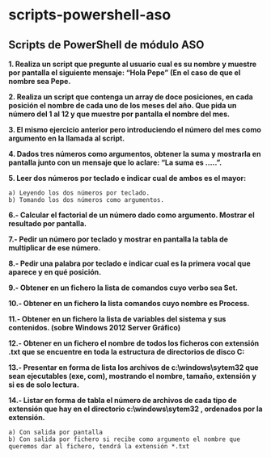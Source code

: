 # scripts-powershell-aso
## Scripts de PowerShell de módulo ASO

**1. Realiza un script que pregunte al usuario cual es su nombre y muestre por pantalla el siguiente mensaje: “Hola Pepe” (En el caso de que el nombre sea Pepe.**

**2. Realiza un script que contenga un array de doce posiciones, en cada posición el nombre de cada uno de los meses del año. Que pida un número del 1 al 12 y que muestre por pantalla el nombre del mes.**

**3. El mismo ejercicio anterior pero introduciendo el número del mes como argumento en la llamada al script.**

**4. Dados tres números como argumentos, obtener la suma y mostrarla en pantalla junto con un mensaje que lo aclare: “La suma es …..”.**

**5. Leer dos números por teclado e indicar cual de ambos es el mayor:**

    a) Leyendo los dos números por teclado.
    b) Tomando los dos números como argumentos.

**6.- Calcular el factorial de un número dado como argumento. Mostrar el resultado por pantalla.**

**7.- Pedir un número por teclado y mostrar en pantalla la tabla de multiplicar de ese número.**

**8.- Pedir una palabra por teclado e indicar cual es la primera vocal que aparece y en qué posición.**

**9.- Obtener en un fichero la lista de comandos cuyo verbo sea Set.**

**10.- Obtener en un fichero la lista comandos cuyo nombre es Process.**

**11.- Obtener en un fichero la lista de variables del sistema y sus contenidos. (sobre Windows 2012 Server Gráfico)**

**12.- Obtener en un fichero el nombre de todos los ficheros con extensión .txt que se encuentre en toda la estructura de directorios de disco C:**

**13.- Presentar en forma de lista los archivos de c:\windows\sytem32 que sean ejecutables (exe, com), mostrando el nombre, tamaño, extensión y si es de solo lectura.**

**14.- Listar en forma de tabla el número de archivos de cada tipo de extensión que hay en el directorio c:\windows\sytem32 , ordenados por la extensión.**

    a) Con salida por pantalla
    b) Con salida por fichero si recibe como argumento el nombre que queremos dar al fichero, tendrá la extensión *.txt

